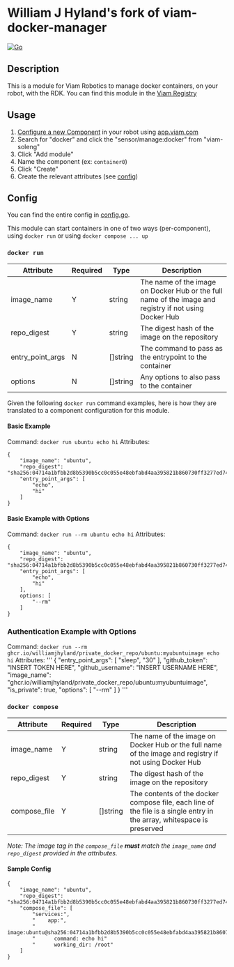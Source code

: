 # William J Hyland's fork of viam-docker-manager

[![Go](https://github.com/viam-soleng/viam-docker-manager/actions/workflows/go.yml/badge.svg)](https://github.com/viam-soleng/viam-docker-manager/actions/workflows/go.yml)

## Description

This is a module for Viam Robotics to manage docker containers, on your robot, with the RDK. You can find this module in the [Viam Registry](https://app.viam.com/module/viam-soleng/viam-docker-manager)

## Usage

1. [Configure a new Component](https://docs.viam.com/registry/configure/) in your robot using [app.viam.com](app.viam.com)
2. Search for "docker" and click the "sensor/manage:docker" from "viam-soleng"
3. Click "Add module"
4. Name the component (ex: `container0`)
5. Click "Create"
6. Create the relevant attributes (see [config](#config))


## Config

You can find the entire config in [config.go](docker/config.go#L11-L20).

This module can start containers in one of two ways (per-component), using `docker run` or using `docker compose ... up`

### `docker run`

|Attribute|Required|Type|Description|
|---------|--------|----|-----------|
|image_name|Y|string|The name of the image on Docker Hub or the full name of the image and registry if not using Docker Hub|
|repo_digest|Y|string|The digest hash of the image on the repository|
|entry_point_args|N|[]string|The command to pass as the entrypoint to the container|
|options|N|[]string|Any options to also pass to the container|

Given the following `docker run` command examples, here is how they are translated to a component configuration for this module.

#### Basic Example

Command: `docker run ubuntu echo hi`
Attributes:
```
{
    "image_name": "ubuntu",
    "repo_digest": "sha256:04714a1bfbb2d8b5390b5cc0c055e48ebfabd4aa395821b860730ff3277ed74a",
    "entry_point_args": [
        "echo",
        "hi"
    ]
}
```

#### Basic Example with Options

Command: `docker run --rm ubuntu echo hi`
Attributes:
```
{
    "image_name": "ubuntu",
    "repo_digest": "sha256:04714a1bfbb2d8b5390b5cc0c055e48ebfabd4aa395821b860730ff3277ed74a",
    "entry_point_args": [
        "echo",
        "hi"
    ],
    options: [
        "--rm"
    ]
}
```

### Authentication Example with Options

Command: `docker run --rm ghcr.io/williamjhyland/private_docker_repo/ubuntu:myubuntuimage echo hi`
Attributes:
'''
{
  "entry_point_args": [
    "sleep",
    "30"
  ],
  "github_token": "INSERT TOKEN HERE",
  "github_username": "INSERT USERNAME HERE",
  "image_name": "ghcr.io/williamjhyland/private_docker_repo/ubuntu:myubuntuimage",
  "is_private": true,
  "options": [
    "--rm"
  ]
}
'''
### `docker compose`

|Attribute|Required|Type|Description|
|---------|--------|----|-----------|
|image_name|Y|string|The name of the image on Docker Hub or the full name of the image and registry if not using Docker Hub|
|repo_digest|Y|string|The digest hash of the image on the repository|
|compose_file|Y|[]string|The contents of the docker compose file, each line of the file is a single entry in the array, whitespace is preserved|

_Note: The image tag in the `compose_file` **must** match the `image_name` and `repo_digest` provided in the attributes._

#### Sample Config

```
{
    "image_name": "ubuntu",
    "repo_digest": "sha256:04714a1bfbb2d8b5390b5cc0c055e48ebfabd4aa395821b860730ff3277ed74a",
    "compose_file": [
        "services:",
        "    app:",
        "      image:ubuntu@sha256:04714a1bfbb2d8b5390b5cc0c055e48ebfabd4aa395821b860730ff3277ed74a",
        "      command: echo hi"
        "      working_dir: /root"
    ]
}
```
